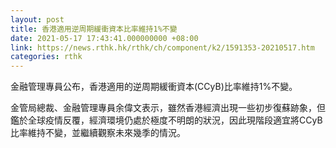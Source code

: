 ```yaml
---
layout: post
title: 香港適用逆周期緩衝資本比率維持1%不變
date: 2021-05-17 17:43:41.000000000 +08:00
link: https://news.rthk.hk/rthk/ch/component/k2/1591353-20210517.htm
categories: rthk
---
```


金融管理專員公布，香港適用的逆周期緩衝資本(CCyB)比率維持1%不變。

金管局總裁、金融管理專員余偉文表示，雖然香港經濟出現一些初步復蘇跡象，但鑑於全球疫情反覆，經濟環境仍處於極度不明朗的狀況，因此現階段適宜將CCyB比率維持不變，並繼續觀察未來幾季的情況。
